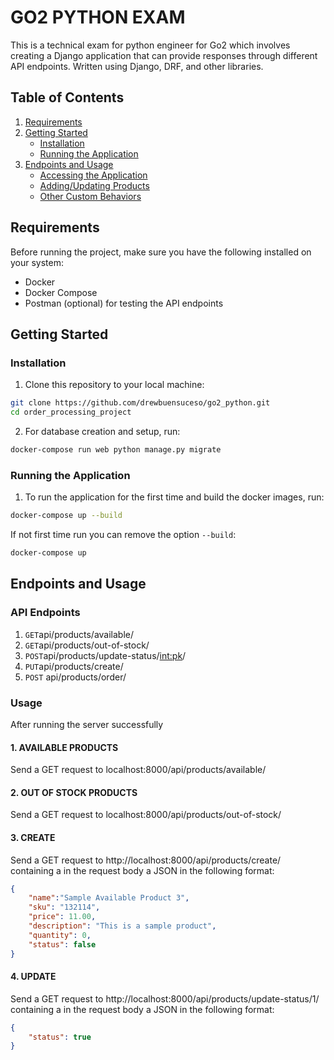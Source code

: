 # GO2 PYTHON EXAM

This is a technical exam for python engineer for Go2 which involves creating a Django application that can provide responses through different API endpoints. Written using
Django, DRF, and other libraries.

## Table of Contents

1. [Requirements](#requirements)
2. [Getting Started](#getting-started)
   - [Installation](#installation)
   - [Running the Application](#running-the-application)
3. [Endpoints and Usage](#usage)
   - [Accessing the Application](#accessing-the-application)
   - [Adding/Updating Products](#adding-updating-products)
   - [Other Custom Behaviors](#other-custom-behaviors)

## Requirements

Before running the project, make sure you have the following installed on your system:

- Docker
- Docker Compose
- Postman (optional) for testing the API endpoints

## Getting Started

### Installation

1. Clone this repository to your local machine:

```bash
git clone https://github.com/drewbuensuceso/go2_python.git
cd order_processing_project
```

2. For database creation and setup, run:

```bash
docker-compose run web python manage.py migrate
```

### Running the Application
1. To run the application for the first time and build the docker images, run:
```bash
docker-compose up --build 
```
If not first time run you can remove the option ```--build```:

```bash
docker-compose up 
```

## Endpoints and Usage

### API Endpoints

1. ```GET```api/products/available/
2. ```GET```api/products/out-of-stock/
3. ```POST```api/products/update-status/<int:pk>/
4. ```PUT```api/products/create/
5. ```POST``` api/products/order/

### Usage

After running the server successfully 


#### 1. AVAILABLE PRODUCTS

Send a GET request to localhost:8000/api/products/available/

#### 2. OUT OF STOCK PRODUCTS

Send a GET request to localhost:8000/api/products/out-of-stock/


#### 3. CREATE

Send a GET request to http://localhost:8000/api/products/create/ containing a in the request body a JSON in the following format:

```json
{   
    "name":"Sample Available Product 3",
    "sku": "132114",
    "price": 11.00,
    "description": "This is a sample product",
    "quantity": 0,
    "status": false
}
```

#### 4. UPDATE

Send a GET request to http://localhost:8000/api/products/update-status/1/ containing a in the request body a JSON in the following format:

```json
{   
    "status": true
}
```
